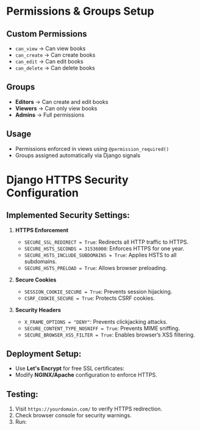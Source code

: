 # Permissions & Groups Setup

## Custom Permissions
- `can_view` → Can view books
- `can_create` → Can create books
- `can_edit` → Can edit books
- `can_delete` → Can delete books

## Groups
- **Editors** → Can create and edit books
- **Viewers** → Can only view books
- **Admins** → Full permissions

## Usage
- Permissions enforced in views using `@permission_required()`
- Groups assigned automatically via Django signals

# Django HTTPS Security Configuration

## Implemented Security Settings:
1. **HTTPS Enforcement**  
   - `SECURE_SSL_REDIRECT = True`: Redirects all HTTP traffic to HTTPS.
   - `SECURE_HSTS_SECONDS = 31536000`: Enforces HTTPS for one year.
   - `SECURE_HSTS_INCLUDE_SUBDOMAINS = True`: Applies HSTS to all subdomains.
   - `SECURE_HSTS_PRELOAD = True`: Allows browser preloading.

2. **Secure Cookies**  
   - `SESSION_COOKIE_SECURE = True`: Prevents session hijacking.
   - `CSRF_COOKIE_SECURE = True`: Protects CSRF cookies.

3. **Security Headers**  
   - `X_FRAME_OPTIONS = "DENY"`: Prevents clickjacking attacks.
   - `SECURE_CONTENT_TYPE_NOSNIFF = True`: Prevents MIME sniffing.
   - `SECURE_BROWSER_XSS_FILTER = True`: Enables browser’s XSS filtering.

## Deployment Setup:
- Use **Let's Encrypt** for free SSL certificates:
- Modify **NGINX/Apache** configuration to enforce HTTPS.

## Testing:
1. Visit `https://yourdomain.com/` to verify HTTPS redirection.
2. Check browser console for security warnings.
3. Run:
